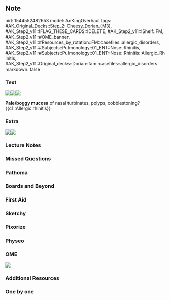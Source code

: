 ## Note
nid: 1544552482653
model: AnKingOverhaul
tags: #AK_Original_Decks::Step_2::Cheesy_Dorian_(M3), #AK_Step2_v11::!FLAG_THESE_CARDS::!DELETE, #AK_Step2_v11::!Shelf::FM, #AK_Step2_v11::#OME_banner, #AK_Step2_v11::#Resources_by_rotation::FM::casefiles::allergic_disorders, #AK_Step2_v11::#Subjects::Pulmonology::01_ENT::Nose::Rhinitis, #AK_Step2_v11::#Subjects::Pulmonology::01_ENT::Nose::Rhinitis::Allergic_Rhinitis, #AK_Step2_v11::Original_decks::Dorian::fam::casefiles::allergic_disorders
markdown: false

### Text
<img src="hqdefault%20(8).jpg"><img src=
"paste-61280593379329%20(1).jpg"><img src=
"paste-84155589197825.jpg">
<div>
  <b>Pale/boggy mucosa</b> of nasal turbinates, polyps,
  cobblestoning?
  <div>
    {{c1::Allergic rhinitis}}
  </div>
</div>

### Extra
<b><img src="75d4aba575223809e269f0d3465b30dd.jpg"><img src=
"paste-83137681948673%20(1).jpg"></b>

### Lecture Notes


### Missed Questions


### Pathoma


### Boards and Beyond


### First Aid


### Sketchy


### Pixorize


### Physeo


### OME
<div class="ome-widget">
  <a href="https://onlinemeded.org?ref=anki"><img src=
  "_OME_AnkiFlashcards_General_4.png"></a>
</div>

### Additional Resources


### One by one

